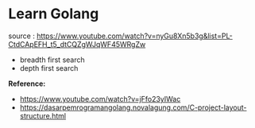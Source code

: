 <h1>Learn Golang</h1>

source : https://www.youtube.com/watch?v=nyGu8Xn5b3g&list=PL-CtdCApEFH_t5_dtCQZgWJqWF45WRgZw


- breadth first search
- depth first search

**Reference:**
- https://www.youtube.com/watch?v=jFfo23yIWac
- https://dasarpemrogramangolang.novalagung.com/C-project-layout-structure.html
